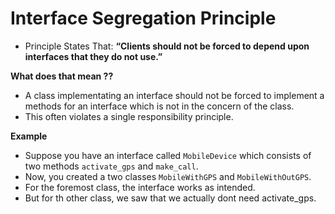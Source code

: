 # Interface Segregation Principle
- Principle States That: **“Clients should not be forced to depend upon interfaces that they do not use.”**

**What does that mean ??**
- A class implementating an interface should not be forced to implement a methods for an interface which is not in the concern of the class.
- This often violates a single responsibility principle.

**Example**
- Suppose you have an interface called ``MobileDevice`` which consists of two methods ``activate_gps`` and ``make_call``.
- Now, you created a two classes ``MobileWithGPS`` and ``MobileWithOutGPS``.
- For the foremost class, the interface works as intended.
- But for th other class, we saw that we actually dont need activate_gps.
